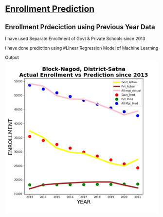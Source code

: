 # [Enrollment Prediction](https://github.com/Richa2310/Enrollment-Prediction/blob/main/EnrollPred.ipynb)

## Enrollment Prdeciction using Previous Year Data

I have used Separate Enrollment of Govt & Private Schools since 2013

I have done prediction using #Linear Regression Model of Machine Learning


Output
![alt text](https://github.com/Richa2310/Enrollment-Prediction/blob/main/enroll.jpeg?raw=true)


